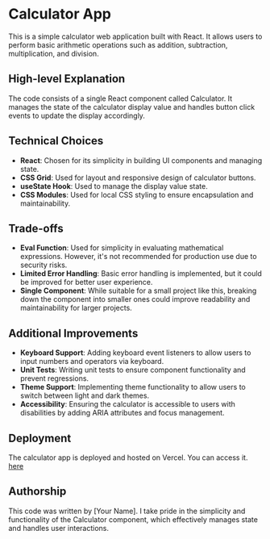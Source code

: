 # Calculator App

This is a simple calculator web application built with React. It allows users to perform basic arithmetic operations such as addition, subtraction, multiplication, and division.

## High-level Explanation

The code consists of a single React component called Calculator. It manages the state of the calculator display value and handles button click events to update the display accordingly.

## Technical Choices

- **React**: Chosen for its simplicity in building UI components and managing state.
- **CSS Grid**: Used for layout and responsive design of calculator buttons.
- **useState Hook**: Used to manage the display value state.
- **CSS Modules**: Used for local CSS styling to ensure encapsulation and maintainability.

## Trade-offs

- **Eval Function**: Used for simplicity in evaluating mathematical expressions. However, it's not recommended for production use due to security risks.
- **Limited Error Handling**: Basic error handling is implemented, but it could be improved for better user experience.
- **Single Component**: While suitable for a small project like this, breaking down the component into smaller ones could improve readability and maintainability for larger projects.

## Additional Improvements

- **Keyboard Support**: Adding keyboard event listeners to allow users to input numbers and operators via keyboard.
- **Unit Tests**: Writing unit tests to ensure component functionality and prevent regressions.
- **Theme Support**: Implementing theme functionality to allow users to switch between light and dark themes.
- **Accessibility**: Ensuring the calculator is accessible to users with disabilities by adding ARIA attributes and focus management.

## Deployment

The calculator app is deployed and hosted on Vercel. You can access it. [here](https://calculator-app-task.vercel.app/)

## Authorship

This code was written by [Your Name]. I take pride in the simplicity and functionality of the Calculator component, which effectively manages state and handles user interactions.

